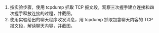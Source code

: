 1. 按实验步骤，使用 tcpdump 抓取 TCP 报文段，观察三次握手建立连接和四次握手释放连接的过程，并截图。
2. 使用实验给出的聊天程序收发消息，用 tcpdump 抓取包含聊天内容的 TCP 报文段，解读聊天内容，并截图。